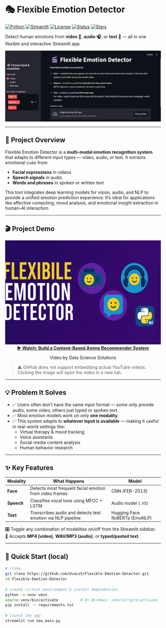 # 🎭 Flexible Emotion Detector

[![Python](https://img.shields.io/badge/Python-3.9-blue?logo=python)](https://www.python.org/)
[![Streamlit](https://img.shields.io/badge/Built%20with-Streamlit-ff4b4b?logo=streamlit)](https://streamlit.io/)
[![License](https://img.shields.io/github/license/Uvais5/Flexible-Emotion-Detector)](https://github.com/Uvais5/Flexible-Emotion-Detector/blob/master/LICENSE)
[![Status](https://img.shields.io/badge/Status-Active-brightgreen)](https://github.com/Uvais5/Flexible-Emotion-Detector)
[![Stars](https://img.shields.io/github/stars/Uvais5/Flexible-Emotion-Detector?style=social)](https://github.com/Uvais5/Flexible-Emotion-Detector/stargazers)

Detect human emotions from **video 🎦**, **audio 🎧**, or **text 💬** — all in one flexible and interactive Streamlit app.

<p align="center">
  <img src="frontview.png" alt="App screenshot" width="640">
</p>

---

## 🧩 Project Overview

Flexible Emotion Detector is a **multi-modal emotion recognition system** that adapts to different input types — video, audio, or text. It extracts emotional cues from:

- **Facial expressions** in videos  
- **Speech signals** in audio  
- **Words and phrases** in spoken or written text  

This tool integrates deep learning models for vision, audio, and NLP to provide a unified emotion prediction experience. It’s ideal for applications like affective computing, mood analysis, and emotional insight extraction in human–AI interaction.

---

## 🎬 Project Demo

<div align="center">
  <a href="https://youtu.be/kZP5kroO56Q?si=IAgaUtPpsjqIgkni" target="_blank">
    <img src="thumbnail.png" alt="Watch Anime Recommendation System Demo" width="640">
  </a>
  <br>
  <strong><a href="https://www.youtube.com/watch?v=DF53aO3G2jQ&ab_channel=uvaissaifi" target="_blank">▶️ Watch: Build a Content-Based Anime Recommender System</a></strong>
  <p>Video by Data Science Solutions</p>
</div>

> ⚠️ GitHub does not support embedding actual YouTube videos. Clicking the image will open the video in a new tab.


---

## 💡 Problem It Solves

- ✅ Users often don’t have the same input format — some only provide audio, some video, others just typed or spoken text.  
- ✅ Most emotion models work on only **one modality**.  
- ✅ This system adapts to **whatever input is available** — making it useful in real-world settings like:
  - Virtual therapy & mood tracking
  - Voice assistants
  - Social media content analysis
  - Human behavior research

---

## ✨ Key Features

| Modality   | What Happens                                                | Model                           |
|------------|-------------------------------------------------------------|----------------------------------|
| **Face**   | Detects most frequent facial emotion from video frames      | CNN (FER-2013)                  |
| **Speech** | Classifies vocal tone using MFCC + LSTM                     | Audio model (`.h5`)             |
| **Text**   | Transcribes audio and detects text emotion via NLP pipeline | Hugging Face RoBERTa (EmoNLP)   |

🎛️ Toggle any combination of modalities on/off from the Streamlit sidebar.  
📂 Accepts **MP4 (video)**, **WAV/MP3 (audio)**, or **typed/pasted text**.

---

## 🚀 Quick Start (local)

```bash
# clone
git clone https://github.com/Uvais5/Flexible-Emotion-Detector.git
cd Flexible-Emotion-Detector

# create virtual environment & install dependencies
python -m venv venv
source venv/bin/activate          # On Windows: venv\Scripts\activate
pip install -r requirements.txt

# launch the app
streamlit run new_main.py
